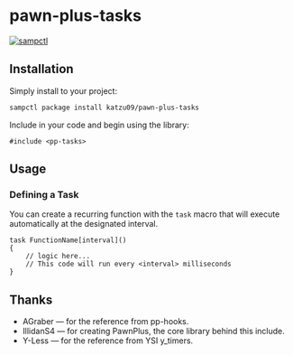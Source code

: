 # pawn-plus-tasks

[![sampctl](https://img.shields.io/badge/sampctl-pawn--plus--tasks-2f2f2f.svg?style=for-the-badge)](https://github.com/Katzu09/pawn-plus-tasks)


## Installation

Simply install to your project:

```bash
sampctl package install katzu09/pawn-plus-tasks
```

Include in your code and begin using the library:

```pawn
#include <pp-tasks>
```

## Usage

### Defining a Task

You can create a recurring function with the `task` macro that will execute automatically at the designated interval.

```pawn
task FunctionName[interval]() 
{
    // logic here...
    // This code will run every <interval> milliseconds
}
```

## Thanks
- AGraber — for the reference from pp-hooks.  
- IllidanS4 — for creating PawnPlus, the core library behind this include.  
- Y-Less — for the reference from YSI y_timers.  
